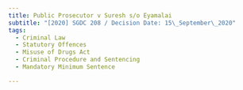 ```yaml
---
title: Public Prosecutor v Suresh s/o Eyamalai
subtitle: "[2020] SGDC 208 / Decision Date: 15\_September\_2020"
tags:
  - Criminal Law
  - Statutory Offences
  - Misuse of Drugs Act
  - Criminal Procedure and Sentencing
  - Mandatory Minimum Sentence

---
```

